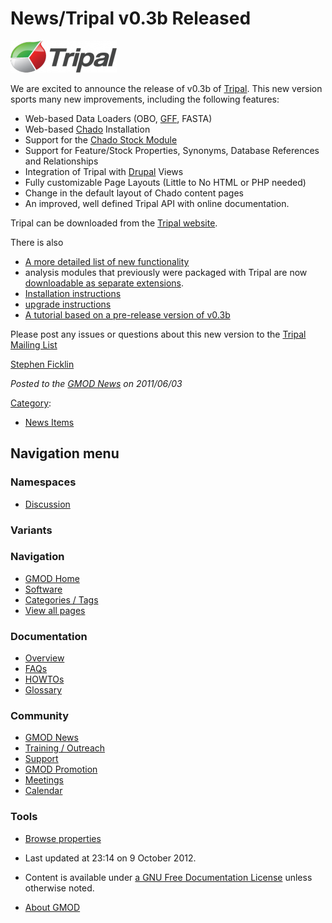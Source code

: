 



<span id="top"></span>




# <span dir="auto">News/Tripal v0.3b Released</span>











[<img
src="https://raw.githubusercontent.com/GMOD/gmod.github.io/main/mediawiki/images/thumb/0/06/TripalLogo.png/170px-TripalLogo.png"
srcset="https://raw.githubusercontent.com/GMOD/gmod.github.io/main/mediawiki/images/thumb/0/06/TripalLogo.png/255px-TripalLogo.png 1.5x, https://raw.githubusercontent.com/GMOD/gmod.github.io/main/mediawiki/images/thumb/0/06/TripalLogo.png/340px-TripalLogo.png 2x"
width="170" height="51" alt="Tripal v0.3b released" />](../Tripal.1 "Tripal v0.3b released")



We are excited to announce the release of v0.3b of
[Tripal](../Tripal.1 "Tripal"). This new version sports many new
improvements, including the following features:

- Web-based Data Loaders (OBO, [GFF](../GFF "GFF"), FASTA)
- Web-based
  <a href="../Chado" class="mw-redirect" title="Chado">Chado</a>
  Installation
- Support for the [Chado Stock
  Module](../Chado_Stock_Module "Chado Stock Module")
- Support for Feature/Stock Properties, Synonyms, Database References
  and Relationships
- Integration of Tripal with [Drupal](../Drupal "Drupal") Views
- Fully customizable Page Layouts (Little to No HTML or PHP needed)
- Change in the default layout of Chado content pages
- An improved, well defined Tripal API with online documentation.

Tripal can be downloaded from the
<a href="http://tripal.sourceforge.net/?q=download"
class="external text" rel="nofollow">Tripal website</a>.

There is also

- <a href="http://tripal.sourceforge.net/?q=node/17" class="external text"
  rel="nofollow">A more detailed list of new functionality</a>
- analysis modules that previously were packaged with Tripal are now
  <a href="http://tripal.sourceforge.net/?q=extensions"
  class="external text" rel="nofollow">downloadable as separate
  extensions</a>.
- <a href="http://tripal.sourceforge.net/?q=node/19" class="external text"
  rel="nofollow">Installation instructions</a>
- <a href="http://tripal.sourceforge.net/?q=node/16" class="external text"
  rel="nofollow">upgrade instructions</a>
- [A tutorial based on a pre-release version of
  v0.3b](../Tripal_Tutorial_(pre_version_0.3b) "Tripal Tutorial (pre version 0.3b)")

Please post any issues or questions about this new version to the
[Tripal Mailing List](../Tripal.1#Mailing_Lisgts "Tripal")

[Stephen Ficklin](../User%3ASficklin "User%3ASficklin")

  



*Posted to the [GMOD News](../GMOD_News "GMOD News") on 2011/06/03*






[Category](../Special%3ACategories "Special%3ACategories"):

- [News Items](../Category%3ANews_Items "Category%3ANews Items")






## Navigation menu



### Namespaces


- <span id="ca-talk"><a
  href="http://gmod.org/mediawiki/index.php?title=Talk:News/Tripal_v0.3b_Released&amp;action=edit&amp;redlink=1"
  accesskey="t"
  title="Discussion about the content page [t]">Discussion</a></span>


### 

### Variants[](#)








<a href="../Main_Page"
style="background-image: url(../../images/GMOD-cogs.png);"
title="Visit the main page"></a>


### Navigation



- <span id="n-GMOD-Home">[GMOD Home](../Main_Page)</span>
- <span id="n-Software">[Software](../GMOD_Components)</span>
- <span id="n-Categories-.2F-Tags">[Categories /
  Tags](../Categories)</span>
- <span id="n-View-all-pages">[View all
  pages](../Special:AllPages)</span>




### Documentation



- <span id="n-Overview">[Overview](../Overview)</span>
- <span id="n-FAQs">[FAQs](../Category%3AFAQ)</span>
- <span id="n-HOWTOs">[HOWTOs](../Category%3AHOWTO)</span>
- <span id="n-Glossary">[Glossary](../Glossary)</span>




### Community



- <span id="n-GMOD-News">[GMOD News](../GMOD_News)</span>
- <span id="n-Training-.2F-Outreach">[Training /
  Outreach](../Training_and_Outreach)</span>
- <span id="n-Support">[Support](../Support)</span>
- <span id="n-GMOD-Promotion">[GMOD Promotion](../GMOD_Promotion)</span>
- <span id="n-Meetings">[Meetings](../Meetings)</span>
- <span id="n-Calendar">[Calendar](../Calendar)</span>




### Tools

- <span id="t-smwbrowselink"><a href="../Special%3ABrowse/News-2FTripal_v0.3b_Released"
  rel="smw-browse">Browse properties</a></span>



- <span id="footer-info-lastmod">Last updated at 23:14 on 9 October
  2012.</span>
<!-- - <span id="footer-info-viewcount">10,599 page views.</span> -->
- <span id="footer-info-copyright">Content is available under
  <a href="http://www.gnu.org/licenses/fdl-1.3.html" class="external"
  rel="nofollow">a GNU Free Documentation License</a> unless otherwise
  noted.</span>

<!-- -->

- <span id="footer-places-about">[About
  GMOD](../GMOD%3AAbout "GMOD%3AAbout")</span>

<!-- -->




